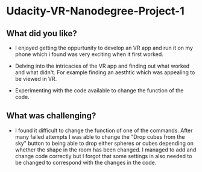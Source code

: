 # Udacity-VR-Nanodegree-Project-1

## What did you like?

- I enjoyed getting the oppurtunity to develop an VR app and run it on my phone which i found was very exciting when it first worked. 

- Delving into the intricacies of the VR app and finding out what worked and what didn't. For example finding an aesthtic which was        appealing to be viewed in VR.
	 
- Experimenting with the code available to change the function of the code. 

## What was challenging?
	
- I found it difficult to change the function of one of the commands. After many failed attempts I was able to change the "Drop cubes from the sky" button to being able to drop either spheres or cubes depending on whether the shape in the room has been changed. I managed to add and change code correctly but I forgot that some settings in also needed to be changed to correspond with the changes in the code. 
